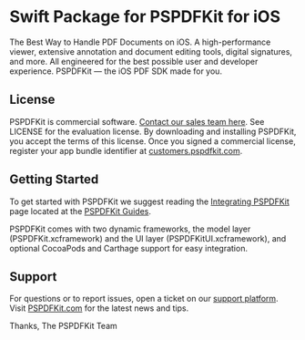 Swift Package for PSPDFKit for iOS
==================================

The Best Way to Handle PDF Documents on iOS. A high-performance viewer, extensive annotation and document editing tools, digital signatures, and more. All engineered for the best possible user and developer experience. PSPDFKit — the iOS PDF SDK made for you.

## License

PSPDFKit is commercial software. [Contact our sales team here](https://pspdfkit.com/sales/).
See LICENSE for the evaluation license. By downloading and installing PSPDFKit, you accept the terms of this license.
Once you signed a commercial license, register your app bundle identifier at [customers.pspdfkit.com](https://customers.pspdfkit.com).

## Getting Started

To get started with PSPDFKit we suggest reading the [Integrating PSPDFKit](https://pspdfkit.com/guides/ios/current/getting-started/integrating-pspdfkit) page located
at the [PSPDFKit Guides](https://pspdfkit.com/guides/ios/current/).

PSPDFKit comes with two dynamic frameworks, the model layer (PSPDFKit.xcframework) and the UI layer (PSPDFKitUI.xcframework), and optional CocoaPods and Carthage support for easy integration.

## Support

For questions or to report issues, open a ticket on our [support platform](https://pspdfkit.com/support/request).
Visit [PSPDFKit.com](https://www.pspdfkit.com) for the latest news and tips.

Thanks,
The PSPDFKit Team

